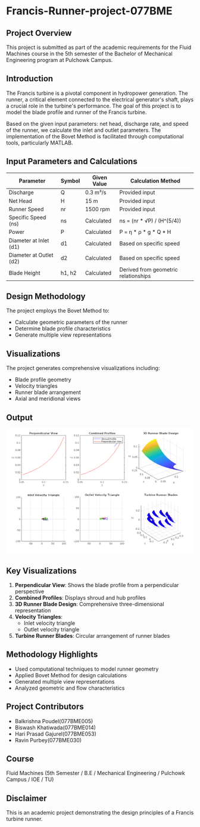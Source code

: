 # Francis-Runner-project-077BME

## Project Overview
This project is submitted as part of the academic requirements for the Fluid Machines course in the 5th semester of the Bachelor of Mechanical Engineering program at Pulchowk Campus.

## Introduction
The Francis turbine is a pivotal component in hydropower generation. The runner, a critical element connected to the electrical generator's shaft, plays a crucial role in the turbine's performance. The goal of this project is to model the blade profile and runner of the Francis turbine.

Based on the given input parameters: net head, discharge rate, and speed of the runner, we calculate the inlet and outlet parameters. The implementation of the Bovet Method is facilitated through computational tools, particularly MATLAB. 

## Input Parameters and Calculations

| Parameter | Symbol | Given Value | Calculation Method |
|-----------|--------|-------------|-------------------|
| Discharge | Q | 0.3 m³/s | Provided input |
| Net Head | H | 15 m | Provided input |
| Runner Speed | nr | 1500 rpm | Provided input |
| Specific Speed (ns) | ns | Calculated | ns = (nr * √P) / (H^(5/4)) |
| Power | P | Calculated | P = η * ρ * g * Q * H |
| Diameter at Inlet (d1) | d1 | Calculated | Based on specific speed |
| Diameter at Outlet (d2) | d2 | Calculated | Based on specific speed |
| Blade Height | h1, h2 | Calculated | Derived from geometric relationships |

## Design Methodology
The project employs the Bovet Method to:
- Calculate geometric parameters of the runner
- Determine blade profile characteristics
- Generate multiple view representations

## Visualizations
The project generates comprehensive visualizations including:
- Blade profile geometry
- Velocity triangles
- Runner blade arrangement
- Axial and meridional views


## Output
![alt text](images/Output.png)

## Key Visualizations
1. **Perpendicular View**: Shows the blade profile from a perpendicular perspective
2. **Combined Profiles**: Displays shroud and hub profiles
3. **3D Runner Blade Design**: Comprehensive three-dimensional representation
4. **Velocity Triangles**: 
   - Inlet velocity triangle
   - Outlet velocity triangle
5. **Turbine Runner Blades**: Circular arrangement of runner blades

## Methodology Highlights
- Used computational techniques to model runner geometry
- Applied Bovet Method for design calculations
- Generated multiple view representations
- Analyzed geometric and flow characteristics

## Project Contributors
- Balkrishna Poudel(077BME005)
- Biswash Khatiwada(077BME014)
- Hari Prasad Gajurel(077BME053)
- Ravin Purbey(077BME030)

## Course
Fluid Machines (5th Semester / B.E / Mechanical Engineering / Pulchowk Campus / IOE / TU)

## Disclaimer
This is an academic project demonstrating the design principles of a Francis turbine runner.